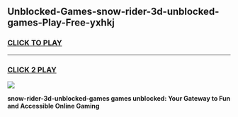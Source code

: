 
## Unblocked-Games-snow-rider-3d-unblocked-games-Play-Free-yxhkj
<h3>
<a href="https://premium76.site?title=snow-rider-3d-unblocked-games&ref=23A">CLICK TO PLAY</a></h3>
<hr>

<h3>
<a href="https://premium76.site?title=snow-rider-3d-unblocked-games&ref=23A">CLICK 2 PLAY</a>
  
</h3>

<a href="https://premium76.site?title=snow-rider-3d-unblocked-games&ref=23A"><img src="https://clearcache.store/games.png"></a>


**snow-rider-3d-unblocked-games games unblocked: Your Gateway to Fun and Accessible Online Gaming**
